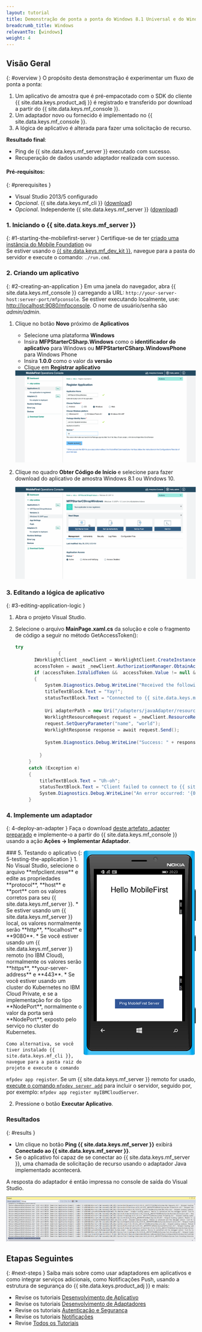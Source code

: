 ```yaml
---
layout: tutorial
title: Demonstração de ponta a ponta do Windows 8.1 Universal e do Windows 10 UWP
breadcrumb_title: Windows
relevantTo: [windows]
weight: 4
---
```

<!-- NLS_CHARSET=UTF-8 -->
## Visão Geral
{: #overview }
O propósito desta demonstração é experimentar um fluxo de ponta a ponta:

1. Um aplicativo de amostra que é pré-empacotado com o SDK do cliente {{ site.data.keys.product_adj }} é registrado e transferido
por download a partir do {{ site.data.keys.mf_console }}.
2. Um adaptador novo ou fornecido é implementado no {{ site.data.keys.mf_console }}.  
3. A lógica de aplicativo é alterada para fazer uma solicitação de recurso.

**Resultado final**:

* Ping de {{ site.data.keys.mf_server }} executado com sucesso.
* Recuperação de dados usando adaptador realizada com sucesso.

#### Pré-requisitos:
{: #prerequisites }
* Visual Studio 2013/5 configurado
* *Opcional*. {{ site.data.keys.mf_cli }} ([download]({{site.baseurl}}/downloads))
* *Opcional*. Independente {{ site.data.keys.mf_server }} ([download]({{site.baseurl}}/downloads))

### 1. Iniciando o {{ site.data.keys.mf_server }}
{: #1-starting-the-mobilefirst-server }
Certifique-se de ter [criado uma instância do Mobile Foundation](../../ibmcloud/using-mobile-foundation) ou  
Se estiver usando o [{{ site.data.keys.mf_dev_kit }}](../../installation-configuration/development/mobilefirst), navegue
para a pasta do servidor e execute o comando: `./run.cmd`.

### 2. Criando um aplicativo
{: #2-creating-an-application }
Em uma janela do navegador, abra {{ site.data.keys.mf_console }} carregando a URL:
`http://your-server-host:server-port/mfpconsole`. Se estiver executando localmente, use:
[http://localhost:9080/mfpconsole](http://localhost:9080/mfpconsole). O nome de usuário/senha são *admin/admin*.

1. Clique no botão **Novo** próximo de **Aplicativos**
    * Selecione uma plataforma **Windows**
    * Insira **MFPStarterCSharp.Windows** como o **identificador do aplicativo** para Windows ou
**MFPStarterCSharp.WindowsPhone** para Windows Phone
    * Insira **1.0.0** como o valor da **versão**
    * Clique em **Registrar aplicativo**

    <img class="gifplayer" alt="Registre um aplicativo" src="register-an-application-windows.png"/>

2. Clique no quadro **Obter Código de Início** e selecione para fazer download do aplicativo de amostra Windows 8.1 ou
Windows 10.

    <img class="gifplayer" alt="Download do aplicativo de amostra" src="download-starter-code-windows.png"/>

### 3. Editando a lógica de aplicativo
{: #3-editing-application-logic }
1. Abra o projeto Visual Studio.

2. Selecione o arquivo **MainPage.xaml.cs** da solução e cole o fragmento de código a seguir no método GetAccessToken():

   ```csharp
   try
                   {
          IWorklightClient _newClient = WorklightClient.CreateInstance();
          accessToken = await _newClient.AuthorizationManager.ObtainAccessToken("");
          if (accessToken.IsValidToken &&  accessToken.Value != null &&  accessToken.Value != "")
          {
              System.Diagnostics.Debug.WriteLine("Received the following access token value: " + accessToken.Value);
              titleTextBlock.Text = "Yay!";
              statusTextBlock.Text = "Connected to {{ site.data.keys.mf_server }}";

              Uri adapterPath = new Uri("/adapters/javaAdapter/resource/greet",UriKind.Relative);
              WorklightResourceRequest request = _newClient.ResourceRequest(adapterPath, "GET","");
              request.SetQueryParameter("name", "world");
              WorklightResponse response = await request.Send();

              System.Diagnostics.Debug.WriteLine("Success: " + response.ResponseText);

            }
        }
        catch (Exception e)
        {
            titleTextBlock.Text = "Uh-oh";
            statusTextBlock.Text = "Client failed to connect to {{ site.data.keys.mf_server }}";
            System.Diagnostics.Debug.WriteLine("An error occurred: '{0}'", e);
        }
   ```


### 4. Implemente um adaptador
{: 4-deploy-an-adapter }
Faça o download [deste artefato .adapter preparado](../javaAdapter.adapter) e implemente-o a partir do
{{ site.data.keys.mf_console }} usando a ação **Ações → Implementar Adaptador**.

<!-- Alternatively, click the **New** button next to **Adapters**.  

1. Select the **Actions → Download sample** option. Download the "Hello World" **Java** adapter sample.

    > If Maven and {{ site.data.keys.mf_cli }} are not installed, follow the on-screen **Set up your development environment** instructions.

2. From a **Command-line** window, navigate to the adapter's Maven project root folder and run the command:

    ```bash
    mfpdev adapter build
    ```

3. When the build finishes, deploy it from the {{ site.data.keys.mf_console }} using the **Actions → Deploy adapter** action. The adapter can be found in the **[adapter]/target** folder.

    <img class="gifplayer" alt="Deploy an adapter" src="create-an-adapter.png"/>    -->

<img src="windowsQuickStart.png" alt="aplicativo de amostra" style="float:right"/>
### 5. Testando o aplicativo
{: 5-testing-the-application }
1. No Visual Studio, selecione o arquivo **mfpclient.resw** e edite as propriedades **protocol**,
**host** e **port** com os valores corretos para seu {{ site.data.keys.mf_server }}.
    * Se estiver usando um {{ site.data.keys.mf_server }} local, os valores normalmente serão **http**,
**localhost** e **9080**.
    * Se você estiver usando um {{ site.data.keys.mf_server }} remoto (no IBM Cloud), normalmente os valores serão **https**, **your-server-address** e **443**.
    * Se você estiver usando um cluster do Kubernetes no IBM Cloud Private, e se a implementação for do tipo **NodePort**, normalmente o valor da porta será **NodePort**, exposto pelo serviço no cluster do Kubernetes.

    Como alternativa, se você tiver instalado {{ site.data.keys.mf_cli }}, navegue para a pasta raiz do projeto e execute o comando
`mfpdev app register`. Se um {{ site.data.keys.mf_server }} remoto for usado, [execute o comando `mfpdev server add`](../../application-development/using-mobilefirst-cli-to-manage-mobilefirst-artifacts/#add-a-new-server-instance) para incluir o servidor, seguido por, por exemplo: `mfpdev app register myIBMCloudServer`.

2. Pressione o botão **Executar Aplicativo**.

### Resultados
{: #results }
* Um clique no botão **Ping {{ site.data.keys.mf_server }}** exibirá **Conectado ao
{{ site.data.keys.mf_server }}**.
* Se o aplicativo foi capaz de se conectar ao {{ site.data.keys.mf_server }}, uma chamada de solicitação de recurso usando o
adaptador Java implementado acontecerá.

A resposta do adaptador é então impressa no console de saída do Visual Studio.

![Imagem de um aplicativo que chamou com sucesso um recurso do {{ site.data.keys.mf_server }}](success_response.png)

## Etapas Seguintes
{: #next-steps }
Saiba mais sobre como usar adaptadores em aplicativos e como integrar serviços adicionais, como Notificações Push, usando a estrutura de
segurança do {{ site.data.keys.product_adj }} e mais:

- Revise os tutoriais [Desenvolvimento de Aplicativo](../../application-development/)
- Revise os tutoriais [Desenvolvimento de Adaptadores](../../adapters/)
- Revise os tutoriais [Autenticação e Segurança](../../authentication-and-security/)
- Revise os tutoriais [Notificações](../../notifications/)
- Revise [Todos os Tutoriais](../../all-tutorials)
